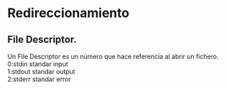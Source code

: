 # Redireccionamiento
## File Descriptor.
Un File Descriptor es un número que hace referencia al abrir un fichero.
0:stdin     standar input<br>
1:stdout    standar output<br>
2:stderr    standar error
